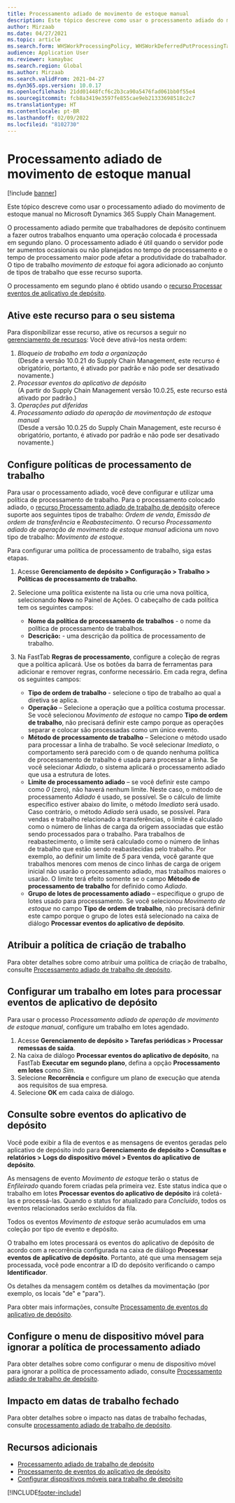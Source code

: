 ```yaml
---
title: Processamento adiado de movimento de estoque manual
description: Este tópico descreve como usar o processamento adiado do movimento de estoque manual no Microsoft Dynamics 365 Supply Chain Management.
author: Mirzaab
ms.date: 04/27/2021
ms.topic: article
ms.search.form: WHSWorkProcessingPolicy, WHSWorkDeferredPutProcessingTask
audience: Application User
ms.reviewer: kamaybac
ms.search.region: Global
ms.author: Mirzaab
ms.search.validFrom: 2021-04-27
ms.dyn365.ops.version: 10.0.17
ms.openlocfilehash: 21dd01448fcf6c2b3ca90a5476fad061bb0f55e4
ms.sourcegitcommit: fcb8a3419e3597fe855cae9eb21333698518c2c7
ms.translationtype: HT
ms.contentlocale: pt-BR
ms.lasthandoff: 02/09/2022
ms.locfileid: "8102730"
---
```

# <a name="deferred-processing-of-manual-inventory-movement"></a>Processamento adiado de movimento de estoque manual

[!include [banner](../includes/banner.md)]

Este tópico descreve como usar o processamento adiado do movimento de estoque manual no Microsoft Dynamics 365 Supply Chain Management.

O processamento adiado permite que trabalhadores de depósito continuem a fazer outros trabalhos enquanto uma operação colocada é processada em segundo plano. O processamento adiado é útil quando o servidor pode ter aumentos ocasionais ou não planejados no tempo de processamento e o tempo de processamento maior pode afetar a produtividade do trabalhador. O tipo de trabalho *movimento de estoque* foi agora adicionado ao conjunto de tipos de trabalho que esse recurso suporta.

O processamento em segundo plano é obtido usando o [recurso Processar eventos de aplicativo de depósito](warehouse-app-events.md).

## <a name="turn-on-this-feature-for-your-system"></a>Ative este recurso para o seu sistema

Para disponibilizar esse recurso, ative os recursos a seguir no [gerenciamento de recursos](../../fin-ops-core/fin-ops/get-started/feature-management/feature-management-overview.md): Você deve ativá-los nesta ordem:

1. *Bloqueio de trabalho em toda a organização*<br>(Desde a versão 10.0.21 do Supply Chain Management, este recurso é obrigatório, portanto, é ativado por padrão e não pode ser desativado novamente.)
1. *Processar eventos do aplicativo de depósito*<br>(A partir do Supply Chain Management versão 10.0.25, este recurso está ativado por padrão.)
1. *Operações put diferidas*
1. *Processamento adiado da operação de movimentação de estoque manual*<br>(Desde a versão 10.0.25 do Supply Chain Management, este recurso é obrigatório, portanto, é ativado por padrão e não pode ser desativado novamente.)

## <a name="configure-the-work-processing-policies"></a>Configure políticas de processamento de trabalho

Para usar o processamento adiado, você deve configurar e utilizar uma política de processamento de trabalho. Para o processamento colocado adiado, o [recurso Processamento adiado de trabalho de depósito](deferred-put.md) oferece suporte aos seguintes tipos de trabalho: *Ordem de venda*, *Emissão de ordem de transferência* e *Reabastecimento*. O recurso *Processamento adiado de operação de movimento de estoque manual* adiciona um novo tipo de trabalho: *Movimento de estoque*.

Para configurar uma política de processamento de trabalho, siga estas etapas.

1. Acesse **Gerenciamento de depósito \> Configuração \> Trabalho \> Políticas de processamento de trabalho**.
1. Selecione uma política existente na lista ou crie uma nova política, selecionando **Novo** no Painel de Ações. O cabeçalho de cada política tem os seguintes campos:

    - **Nome da política de processamento de trabalhos** - o nome da política de processamento de trabalhos.
    - **Descrição:** - uma descrição da política de processamento de trabalho.

1. Na FastTab **Regras de processamento**, configure a coleção de regras que a política aplicará. Use os botões da barra de ferramentas para adicionar e remover regras, conforme necessário. Em cada regra, defina os seguintes campos:

    - **Tipo de ordem de trabalho** - selecione o tipo de trabalho ao qual a diretiva se aplica.
    - **Operação** – Selecione a operação que a política costuma processar. Se você selecionou *Movimento de estoque* no campo **Tipo de ordem de trabalho**, não precisará definir este campo porque as operações separar e colocar são processadas como um único evento.
    - **Método de processamento de trabalho** – Selecione o método usado para processar a linha de trabalho. Se você selecionar *Imediato*, o comportamento será parecido com o de quando nenhuma política de processamento de trabalho é usada para processar a linha. Se você selecionar *Adiado*, o sistema aplicará o processamento adiado que usa a estrutura de lotes.
    - **Limite de processamento adiado** – se você definir este campo como *0* (zero), não haverá nenhum limite. Neste caso, o método de processamento *Adiado* é usado, se possível. Se o cálculo de limite específico estiver abaixo do limite, o método *Imediato* será usado. Caso contrário, o método *Adiado* será usado, se possível. Para vendas e trabalho relacionado a transferências, o limite é calculado como o número de linhas de carga da origem associadas que estão sendo processados para o trabalho. Para trabalhos de reabastecimento, o limite será calculado como o número de linhas de trabalho que estão sendo reabastecidas pelo trabalho. Por exemplo, ao definir um limite de *5* para venda, você garante que trabalhos menores com menos de cinco linhas de carga de origem inicial não usarão o processamento adiado, mas trabalhos maiores o usarão. O limite terá efeito somente se o campo **Método de processamento de trabalho** for definido como *Adiado*.
    - **Grupo de lotes de processamento adiado** – especifique o grupo de lotes usado para processamento. Se você selecionou *Movimento de estoque* no campo **Tipo de ordem de trabalho**, não precisará definir este campo porque o grupo de lotes está selecionado na caixa de diálogo **Processar eventos do aplicativo de depósito**.

## <a name="assign-the-work-creation-policy"></a>Atribuir a política de criação de trabalho

Para obter detalhes sobre como atribuir uma política de criação de trabalho, consulte [Processamento adiado de trabalho de depósito](deferred-put.md).

## <a name="set-up-a-batch-job-to-process-warehouse-app-events"></a>Configurar um trabalho em lotes para processar eventos de aplicativo de depósito

Para usar o processo *Processamento adiado de operação de movimento de estoque manual*, configure um trabalho em lotes agendado.

1. Acesse **Gerenciamento de depósito \> Tarefas periódicas \> Processar remessas de saída**.
1. Na caixa de diálogo **Processar eventos do aplicativo de depósito**, na FastTab **Executar em segundo plano**, defina a opção **Processamento em lotes** como *Sim*.
1. Selecione **Recorrência** e configure um plano de execução que atenda aos requisitos de sua empresa.
1. Selecione **OK** em cada caixa de diálogo.

## <a name="inquire-about-the-warehouse-app-events"></a>Consulte sobre eventos do aplicativo de depósito

Você pode exibir a fila de eventos e as mensagens de eventos geradas pelo aplicativo de depósito indo para **Gerenciamento de depósito \> Consultas e relatórios \> Logs do dispositivo móvel \> Eventos do aplicativo de depósito**.

As mensagens de evento *Movimento de estoque* terão o status de *Enfileirado* quando forem criadas pela primeira vez. Este status indica que o trabalho em lotes **Processar eventos do aplicativo de depósito** irá coletá-las e processá-las. Quando o status for atualizado para *Concluído*, todos os eventos relacionados serão excluídos da fila.

Todos os eventos *Movimento de estoque* serão acumulados em uma coleção por tipo de evento e depósito.

O trabalho em lotes processará os eventos do aplicativo de depósito de acordo com a recorrência configurada na caixa de diálogo **Processar eventos de aplicativo de depósito**. Portanto, até que uma mensagem seja processada, você pode encontrar a ID do depósito verificando o campo **Identificador**.

Os detalhes da mensagem contêm os detalhes da movimentação (por exemplo, os locais "de" e "para").

Para obter mais informações, consulte [Processamento de eventos do aplicativo de depósito](warehouse-app-events.md).

## <a name="configure-the-mobile-device-menu-to-skip-the-deferred-processing-policy"></a>Configure o menu de dispositivo móvel para ignorar a política de processamento adiado

Para obter detalhes sobre como configurar o menu de dispositivo móvel para ignorar a política de processamento adiado, consulte [Processamento adiado de trabalho de depósito](deferred-put.md).

## <a name="impact-on-closed-work-dates"></a>Impacto em datas de trabalho fechado

Para obter detalhes sobre o impacto nas datas de trabalho fechadas, consulte [processamento adiado de trabalho de depósito](deferred-put.md).

## <a name="additional-resources"></a>Recursos adicionais

- [Processamento adiado de trabalho de depósito](deferred-put.md)
- [Processamento de eventos do aplicativo de depósito](warehouse-app-events.md)
- [Configurar dispositivos móveis para trabalho de depósito](configure-mobile-devices-warehouse.md)

[!INCLUDE[footer-include](../../includes/footer-banner.md)]
